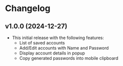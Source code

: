 # Changelog

## v1.0.0 (2024-12-27)
- This initial release with the following features:
    - List of saved accounts
    - Add/Edit accounts with Name and Password
    - Display account details in popup
    - Copy generated passwords into mobile clipboard